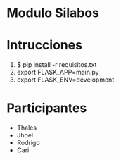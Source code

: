 # Modulo Silabos


# Intrucciones

1. $ pip install -r requisitos.txt
2. export FLASK_APP=main.py
3. export FLASK_ENV=development


# Participantes

- Thales
- Jhoel
- Rodrigo
- Cari
